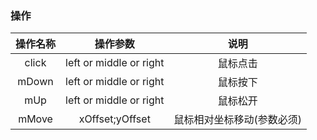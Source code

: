 ### 操作
| 操作名称 | 操作参数 | 说明 |
| :-: | :-: | :-: |
|click| left or middle or right | 鼠标点击 |
|mDown| left or middle or right | 鼠标按下 |
|mUp| left or middle or right | 鼠标松开 |
|mMove| xOffset;yOffset | 鼠标相对坐标移动(参数必须) |

